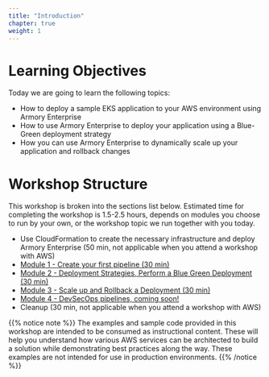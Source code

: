 ```yaml
---
title: "Introduction"
chapter: true
weight: 1
---
```


# Learning Objectives
Today we are going to learn the following topics:

- How to deploy a sample EKS application to your AWS environment using Armory Enterprise
- How to use Armory Enterprise to deploy your application using a Blue-Green deployment strategy
- How you can use Armory Enterprise to dynamically scale up your application and rollback changes

# Workshop Structure

This workshop is broken into the sections list below.  Estimated time for completing the workshop is 1.5-2.5 hours, depends on modules you choose to run by your own, or the workshop topic we run together with you today. 

- Use CloudFormation to create the necessary infrastructure and deploy Armory Enterprise (50 min, not applicable when you attend a workshop with AWS)
- [Module 1 - Create your first pipeline (30 min)](/050_module_1.html)
- [Module 2 - Deployment Strategies, Perform a Blue Green Deployment (30 min)](/060_module_1.html)
- [Module 3 - Scale up and Rollback a Deployment (30 min)](/070_module_3.html)
- [Module 4 - DevSecOps pipelines, coming soon!](/080_module_4.html)
- Cleanup (30 min, not applicable when you attend a workshop with AWS)

{{% notice note %}}
The examples and sample code provided in this workshop are intended to be consumed as instructional content. These will help you understand how various AWS services can be architected to build a solution while demonstrating best practices along the way. These examples are not intended for use in production environments.
{{% /notice %}}
